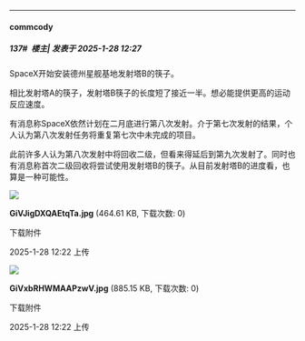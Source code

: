 ﻿
*****

####  commcody  
##### 137#         楼主| 发表于 2025-1-28 12:27

SpaceX开始安装德州星舰基地发射塔B的筷子。

相比发射塔A的筷子，发射塔B筷子的长度短了接近一半。想必能提供更高的运动反应速度。

有消息称SpaceX依然计划在二月底进行第八次发射。介于第七次发射的结果，个人认为第八次发射任务将重复第七次中未完成的项目。

此前许多人认为第八次发射中将回收二级，但看来得延后到第九次发射了。同时也有消息称首次二级回收将尝试使用发射塔B的筷子。从目前发射塔B的进度看，也算是一种可能性。

<img src="https://img.saraba1st.com/forum/202501/28/122228qch6uswwwyhbhlx6.jpg" referrerpolicy="no-referrer">

<strong>GiVJigDXQAEtqTa.jpg</strong> (464.61 KB, 下载次数: 0)

下载附件

2025-1-28 12:22 上传

<img src="https://img.saraba1st.com/forum/202501/28/122226lhah8wlzaal39dd9.jpg" referrerpolicy="no-referrer">

<strong>GiVxbRHWMAAPzwV.jpg</strong> (885.15 KB, 下载次数: 0)

下载附件

2025-1-28 12:22 上传

